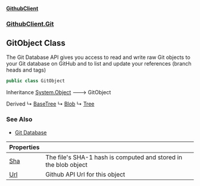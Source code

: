 #### [GithubClient](index 'index')
### [GithubClient.Git](GithubClient.Git 'GithubClient.Git')

## GitObject Class

The Git Database API gives you access to read and write raw Git objects to your Git database on GitHub and to list and update your references (branch heads and tags)

```csharp
public class GitObject
```

Inheritance [System.Object](https://docs.microsoft.com/en-us/dotnet/api/System.Object 'System.Object') &#129106; GitObject

Derived
&#8627; [BaseTree](GithubClient.Git.BaseTree 'GithubClient.Git.BaseTree')
&#8627; [Blob](GithubClient.Git.Blob 'GithubClient.Git.Blob')
&#8627; [Tree](GithubClient.Git.Tree 'GithubClient.Git.Tree')

### See Also
- [Git Database](https://docs.github.com/en/rest/git 'https://docs.github.com/en/rest/git')

| Properties | |
| :--- | :--- |
| [Sha](GithubClient.Git.GitObject.Sha 'GithubClient.Git.GitObject.Sha') | The file's SHA-1 hash is computed and stored in the blob object |
| [Url](GithubClient.Git.GitObject.Url 'GithubClient.Git.GitObject.Url') | Github API Url for this object |
